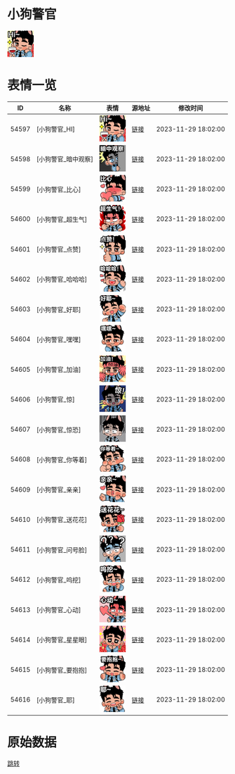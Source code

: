 # 小狗警官

<img src="./cover.png" height="60" alt="cover" />

# 表情一览

|ID|名称|表情|源地址|修改时间|
|----|----|----|----|----|
|54597|[小狗警官_HI]|<img src="./pic/054597_%5B小狗警官_HI%5D.png" height="60" alt="HI"/>|[链接](https://i0.hdslb.com/bfs/garb/dc43e10565afccc33b3bdbde98c6e4811fcc2cab.png)|2023-11-29 18:02:00|
|54598|[小狗警官_暗中观察]|<img src="./pic/054598_%5B小狗警官_暗中观察%5D.png" height="60" alt="暗中观察"/>|[链接](https://i0.hdslb.com/bfs/garb/33119c410b12bc87b2d7bae50be20c1daab6bd1c.png)|2023-11-29 18:02:00|
|54599|[小狗警官_比心]|<img src="./pic/054599_%5B小狗警官_比心%5D.png" height="60" alt="比心"/>|[链接](https://i0.hdslb.com/bfs/garb/c7b89bbdb25ef4fe12a19debdb49800419196f8c.png)|2023-11-29 18:02:00|
|54600|[小狗警官_超生气]|<img src="./pic/054600_%5B小狗警官_超生气%5D.png" height="60" alt="超生气"/>|[链接](https://i0.hdslb.com/bfs/garb/e53bbca9c19bda084a587bfb1bab43e4bbc463fd.png)|2023-11-29 18:02:00|
|54601|[小狗警官_点赞]|<img src="./pic/054601_%5B小狗警官_点赞%5D.png" height="60" alt="点赞"/>|[链接](https://i0.hdslb.com/bfs/garb/776327df8cc5ffd37ca1c0887ea92fb22a4038fd.png)|2023-11-29 18:02:00|
|54602|[小狗警官_哈哈哈]|<img src="./pic/054602_%5B小狗警官_哈哈哈%5D.png" height="60" alt="哈哈哈"/>|[链接](https://i0.hdslb.com/bfs/garb/e3a96568b1848f66945a65da544a4e8ad3e54dbb.png)|2023-11-29 18:02:00|
|54603|[小狗警官_好耶]|<img src="./pic/054603_%5B小狗警官_好耶%5D.png" height="60" alt="好耶"/>|[链接](https://i0.hdslb.com/bfs/garb/a693af07ed55b08bf29e445bc7ad03ca2a3833bc.png)|2023-11-29 18:02:00|
|54604|[小狗警官_嘿嘿]|<img src="./pic/054604_%5B小狗警官_嘿嘿%5D.png" height="60" alt="嘿嘿"/>|[链接](https://i0.hdslb.com/bfs/garb/9138ccaeda090a0767191036e90878356d70e5be.png)|2023-11-29 18:02:00|
|54605|[小狗警官_加油]|<img src="./pic/054605_%5B小狗警官_加油%5D.png" height="60" alt="加油"/>|[链接](https://i0.hdslb.com/bfs/garb/b5decf92cc11ac637e38661d6e187788e4fe1750.png)|2023-11-29 18:02:00|
|54606|[小狗警官_惊]|<img src="./pic/054606_%5B小狗警官_惊%5D.png" height="60" alt="惊"/>|[链接](https://i0.hdslb.com/bfs/garb/70e7cf064ccb64e477a4a6f008cdd1d8f42629ef.png)|2023-11-29 18:02:00|
|54607|[小狗警官_惊恐]|<img src="./pic/054607_%5B小狗警官_惊恐%5D.png" height="60" alt="惊恐"/>|[链接](https://i0.hdslb.com/bfs/garb/21792c7983733aba9a573aeec29202daf50f7b06.png)|2023-11-29 18:02:00|
|54608|[小狗警官_你等着]|<img src="./pic/054608_%5B小狗警官_你等着%5D.png" height="60" alt="你等着"/>|[链接](https://i0.hdslb.com/bfs/garb/642a3badb9988a6d1b5d5f8930b5e54aa74bb3dc.png)|2023-11-29 18:02:00|
|54609|[小狗警官_亲亲]|<img src="./pic/054609_%5B小狗警官_亲亲%5D.png" height="60" alt="亲亲"/>|[链接](https://i0.hdslb.com/bfs/garb/a38f856c11a74b58c44cb9da4fe782d2708f8b9b.png)|2023-11-29 18:02:00|
|54610|[小狗警官_送花花]|<img src="./pic/054610_%5B小狗警官_送花花%5D.png" height="60" alt="送花花"/>|[链接](https://i0.hdslb.com/bfs/garb/175bcd86f4d4029b5067e76f8d9829e57f3b694d.png)|2023-11-29 18:02:00|
|54611|[小狗警官_问号脸]|<img src="./pic/054611_%5B小狗警官_问号脸%5D.png" height="60" alt="问号脸"/>|[链接](https://i0.hdslb.com/bfs/garb/bd73928fca121d45ef08e880c60f85ee10bdc02a.png)|2023-11-29 18:02:00|
|54612|[小狗警官_呜挖]|<img src="./pic/054612_%5B小狗警官_呜挖%5D.png" height="60" alt="呜挖"/>|[链接](https://i0.hdslb.com/bfs/garb/78566214bcb0739f22476f4ec98cc0efc938a215.png)|2023-11-29 18:02:00|
|54613|[小狗警官_心动]|<img src="./pic/054613_%5B小狗警官_心动%5D.png" height="60" alt="心动"/>|[链接](https://i0.hdslb.com/bfs/garb/2f069dc3dbdac874f05f2f45e199381462e52eac.png)|2023-11-29 18:02:00|
|54614|[小狗警官_星星眼]|<img src="./pic/054614_%5B小狗警官_星星眼%5D.png" height="60" alt="星星眼"/>|[链接](https://i0.hdslb.com/bfs/garb/051c267e3cd7c60b0d2cd6583646b129afa4debd.png)|2023-11-29 18:02:00|
|54615|[小狗警官_要抱抱]|<img src="./pic/054615_%5B小狗警官_要抱抱%5D.png" height="60" alt="要抱抱"/>|[链接](https://i0.hdslb.com/bfs/garb/d3c2b47932b35a1eaac96432b869ca677ea95938.png)|2023-11-29 18:02:00|
|54616|[小狗警官_耶]|<img src="./pic/054616_%5B小狗警官_耶%5D.png" height="60" alt="耶"/>|[链接](https://i0.hdslb.com/bfs/garb/809735535e1fb10842f7ca00325d6d3b49ec5953.png)|2023-11-29 18:02:00|

# 原始数据

[跳转](./raw.json)

